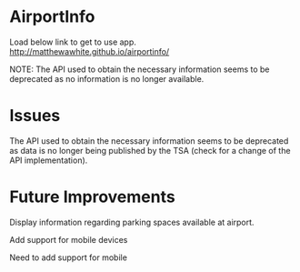 # AirportInfo
Load below link to get to use app.
http://matthewawhite.github.io/airportinfo/

NOTE:
The API used to obtain the necessary information seems to be deprecated as no information is no longer available.

# Issues
The API used to obtain the necessary information seems to be deprecated as data is no longer being published by the TSA (check for a change of the API implementation).

# Future Improvements 
Display information regarding parking spaces available at airport.

Add support for mobile devices

Need to add support for mobile
